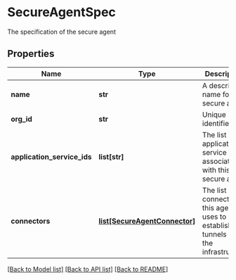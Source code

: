 # SecureAgentSpec

The specification of the secure agent
## Properties
Name | Type | Description | Notes
------------ | ------------- | ------------- | -------------
**name** | **str** | A descriptive name for the secure agent | [optional] 
**org_id** | **str** | Unique identifier | 
**application_service_ids** | **list[str]** | The list of application service ids associated with this secure agent | [optional] 
**connectors** | [**list[SecureAgentConnector]**](SecureAgentConnector.md) | The list of connectors this agent uses to establish tunnels with the infrastructure  | [optional] 

[[Back to Model list]](../README.md#documentation-for-models) [[Back to API list]](../README.md#documentation-for-api-endpoints) [[Back to README]](../README.md)


